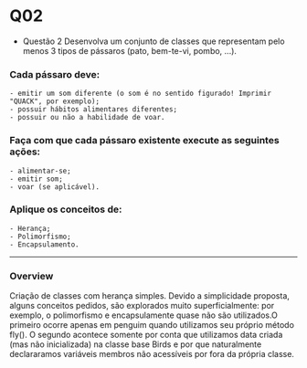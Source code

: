 # Q02
- Questão 2
Desenvolva um conjunto de classes que representam pelo menos 3 tipos de pássaros (pato, bem-te-vi, pombo, ...). 

### Cada pássaro deve:
	- emitir um som diferente (o som é no sentido figurado! Imprimir "QUACK", por exemplo);
	- possuir hábitos alimentares diferentes;
	- possuir ou não a habilidade de voar.

### Faça com que cada pássaro existente execute as seguintes ações:
	- alimentar-se;
	- emitir som;
	- voar (se aplicável).

### Aplique os conceitos de:
	- Herança;
	- Polimorfismo;
	- Encapsulamento.

---

### Overview

Criação de classes com herança simples. Devido a simplicidade proposta, alguns conceitos pedidos, são explorados muito superficialmente: por exemplo, o polimorfismo e encapsulamente quase não são utilizados.O primeiro ocorre apenas em penguim quando utilizamos seu próprio método fly(). O segundo acontece somente por conta que utilizamos data criada (mas não inicializada) na classe base Birds e por que naturalmente declararamos variáveis membros não acessíveis por fora da própria classe.